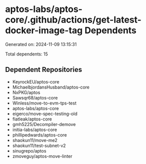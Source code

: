 # aptos-labs/aptos-core/.github/actions/get-latest-docker-image-tag Dependents

Generated on: 2024-11-09 13:15:31

Total dependents: 15

## Dependent Repositories

- KeyrockEU/aptos-core
- MichaelbjordansHusband/aptos-core
- NxPKG/aptos
- Sawsqr68/aptos-core
- Winless/move-to-evm-tps-test
- aptos-labs/aptos-core
- eigerco/move-spec-testing-old
- fiatleak/aptos-core
- gmh5225/Decompiler-demove
- initia-labs/aptos-core
- phillipedwards/aptos-core
- shaokun11/move-me2
- shaokun11/test-subnet-v2
- sinugrepo/aptos
- zmoveguy/aptos-move-linter
